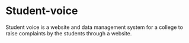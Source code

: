 # Student-voice
Student voice is a website and data management system for a college to raise complaints by the students through a website.
